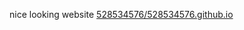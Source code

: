 nice looking website [528534576/528534576.github.io](528534576/528534576.github.io)

<!-- <img src="https://i.imgur.com"> -->

